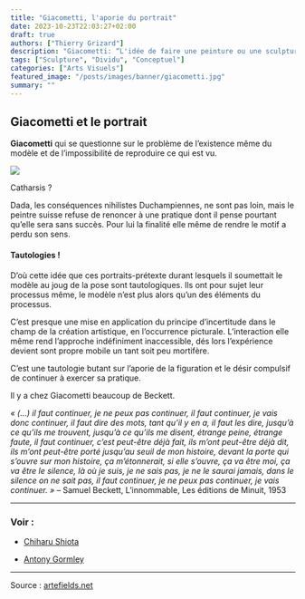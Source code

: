 ```yaml
---
title: "Giacometti, l'aporie du portrait"
date: 2023-10-23T22:03:27+02:00
draft: true
authors: ["Thierry Grizard"]
description: "Giacometti: “L'idée de faire une peinture ou une sculpture de la chose telle que je la vois ne m'effleure plus.” "
tags: ["Sculpture", "Dividu", "Conceptuel"]
categories: ["Arts Visuels"]
featured_image: "/posts/images/banner/giacometti.jpg"
summary: ""
---
```

## Giacometti et le portrait

**Giacometti** qui se questionne sur le problème de l’existence même du modèle et de l’impossibilité de reproduire ce qui est vu.

![](/posts/images/banner/giacometti/giacometti-300x150.jpg)

Catharsis ?

Dada, les conséquences nihilistes Duchampiennes, ne sont pas loin, mais le peintre suisse refuse de renoncer à une pratique dont il pense pourtant qu’elle sera sans succès. Pour lui la finalité elle même de rendre le motif a perdu son sens.

#### Tautologies !

D’où cette idée que ces portraits-prétexte durant lesquels il soumettait le modèle au joug de la pose sont tautologiques. Ils ont pour sujet leur processus même, le modèle n’est plus alors qu’un des éléments du processus.

C’est presque une mise en application du principe d’incertitude dans le champ de la création artistique, en l’occurrence picturale. L’interaction elle même rend l’approche indéfiniment inaccessible, dés lors l’expérience devient sont propre mobile un tant soit peu mortifère.

C’est une tautologie butant sur l’aporie de la figuration et le désir compulsif de continuer à exercer sa pratique.

Il y a chez Giacometti beaucoup de Beckett.

*« (…) il faut continuer, je ne peux pas continuer, il faut continuer, je vais donc continuer, il faut dire des mots, tant qu’il y en a, il faut les dire, jusqu’à ce qu’ils me trouvent, jusqu’à ce qu’ils me disent, étrange peine, étrange faute, il faut continuer, c’est peut-être déjà fait, ils m’ont peut-être déjà dit, ils m’ont peut-être porté jusqu’au seuil de mon histoire, devant la porte qui s’ouvre sur mon histoire, ça m’étonnerait, si elle s’ouvre, ça va être moi, ça va être le silence, là où je suis, je ne sais pas, je ne le saurai jamais, dans le silence on ne sait pas, il faut continuer, je ne peux pas continuer, je vais continuer. »* – Samuel Beckett, L’innommable, Les éditions de Minuit, 1953

---

### Voir :
- [Chiharu Shiota](/posts/shiota-evidence/)

- [Antony Gormley](/posts/gormley-corps-abstraits/)

---

Source : [artefields.net](https://www.artefields.net/giacometti/)